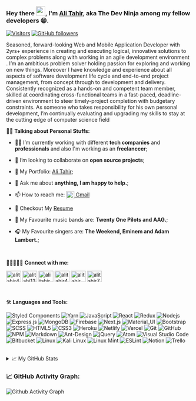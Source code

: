 ### Hey there <img src="https://media.giphy.com/media/hvRJCLFzcasrR4ia7z/giphy.gif" width="25px" height="25px" />, I'm [Ali Tahir](https://alitahir.netlify.app/), aka The Dev Ninja among my fellow developers 😁.

[![Visitors](https://api.visitorbadge.io/api/visitors?path=https%3A%2F%2Fgithub.com%2Falitahir4024%2Falitahir4024&label=Profile%20Visits&labelColor=%23515151&countColor=%230d76b6&style=flat&labelStyle=none)](https://visitorbadge.io/status?path=https%3A%2F%2Fgithub.com%2Falitahir4024%2Falitahir4024) [![GitHub followers](https://img.shields.io/github/followers/alitahir4024.svg?style=social&label=Follow)](https://github.com/alitahir4024)

Seasoned, forward-looking Web and Mobile Application Developer with 2yrs+ experience in creating and executing logical, innovative solutions to complex problems along with working in an agile development environment . I’m an ambitious problem solver holding passion for exploring and working on new things. Moreover I have knowledge and experience about all aspects of software development life cycle and end-to-end project management, from concept through to development and delivery. Consistently recognized as a hands-on and competent team member, skilled at coordinating cross-functional teams in a fast-paced, deadline-driven environment to steer timely-project completion with budgetary constraints. As someone who takes responsibility for his own personal development, I’m continually evaluating and upgrading my skills to stay at the cutting edge of computer science field

💁‍♂️ **Talking about Personal Stuffs:**

- 👨‍💻 I’m currently working with different **tech companies** and **professionals** and also I'm working as an **freelanccer**;

- 👯 I’m looking to collaborate on **open source projects**;

- 🔗 My Portfolio: [Ali Tahir](https://alitahir.netlify.app/);

- 💬 Ask me about **anything, I am happy to help.**;

- 📫 How to reach me: <a href="mailto:alitahir4024@gmail.com"><img align="center" alt="Ali's Gmail" width="22px" src="https://cdn.jsdelivr.net/npm/simple-icons@v3/icons/gmail.svg" /> Gmail </a>

- 📝 Checkout My [Resume](https://docs.google.com/document/d/1ktI9X-sVRl3ayTZ8w9vm2nBK1r9ubf1kE9GXCelkZTs/edit?usp=sharing)

- 🎸 My Favourite music bands are: **Twenty One Pilots and AAG.**;

- 🎧 My Favourite singers are: **The Weekend, Eminem and Adam Lambert.**;

<br/>

🧑🏻‍🤝‍🧑🏻 **Connect with me:**
<br/>
<p align="left">
<a href="https://linkedin.com/in/alitahir4024" target="blank"><img align="center" src="https://cdn.jsdelivr.net/npm/simple-icons@3.0.1/icons/linkedin.svg" alt="alitahir4024" height="30" width="40" /></a>
<a href="https://twitter.com/alitahir4024" target="blank"><img align="center" src="https://cdn.jsdelivr.net/npm/simple-icons@3.0.1/icons/twitter.svg" alt="alitahi13852575" height="30" width="40" /></a>
<a href="https://fb.com/alitahir4024" target="blank"><img align="center" src="https://cdn.jsdelivr.net/npm/simple-icons@3.0.1/icons/facebook.svg" alt="ali tahir" height="30" width="40" /></a>
<a href="https://instagram.com/alitahir4024" target="blank"><img align="center" src="https://cdn.jsdelivr.net/npm/simple-icons@3.0.1/icons/instagram.svg" alt="alitahir4024" height="30" width="40" /></a>
<a href="https://dribbble.com/alitahir" target="blank"><img align="center" src="https://cdn.jsdelivr.net/npm/simple-icons@3.0.1/icons/dribbble.svg" alt="alitahir" height="30" width="40" /></a>
<a href="https://www.behance.net/alitahir7" target="blank"><img align="center" src="https://cdn.jsdelivr.net/npm/simple-icons@3.0.1/icons/behance.svg" alt="alitahir7" height="30" width="40" /></a>
</p>

<br/>

🛠️ **Languages and Tools:**
<br/>

![Styled Components](https://img.shields.io/badge/styled--components-DB7093?style=for-the-badge&logo=styled-components&logoColor=white)
![Yarn](https://img.shields.io/badge/yarn-%232C8EBB.svg?style=for-the-badge&logo=yarn&logoColor=white)
![JavaScript](https://img.shields.io/badge/-JavaScript-black?style=flat-square&logo=javascript)
![React](https://img.shields.io/badge/-React-black?style=flat-square&logo=react)
![Redux](https://img.shields.io/badge/-Redux-black?style=flat-square&logo=Redux)
![Nodejs](https://img.shields.io/badge/-Nodejs-black?style=flat-square&logo=Node.js)
![Express.js](https://img.shields.io/badge/express.js-%23404d59.svg?style=for-the-badge&logo=express&logoColor=%2361DAFB)
![MongoDB](https://img.shields.io/badge/-MongoDB-black?style=flat-square&logo=mongodb)
![Firebase](https://img.shields.io/badge/-Firebase-black?style=flat-square&logo=Firebase)
![Next.js](https://img.shields.io/badge/-Next-black?style=flat-square&logo=Next.js)
![Material_UI](https://img.shields.io/badge/-Material_UI-black?style=flat-square&logo=material-ui)
![Bootstrap](https://img.shields.io/badge/-Bootstrap-black?style=flat-square&logo=bootstrap)
![SCSS](https://img.shields.io/badge/-SCSS-black?style=flat-square&logo=SASS)
![HTML5](https://img.shields.io/badge/-HTML5-black?style=flat-square&logo=html5&logoColor=white)
![CSS3](https://img.shields.io/badge/-CSS3-black?style=flat-square&logo=css3)
![Heroku](https://img.shields.io/badge/-Heroku-black?style=flat-square&logo=heroku)
![Netlify](https://img.shields.io/badge/-Netlify-black?style=flat-square&logo=netlify)
![Vercel](https://img.shields.io/badge/-Vercel-black?style=flat-square&logo=vercel)
![Git](https://img.shields.io/badge/-Git-black?style=flat-square&logo=git)
![GitHub](https://img.shields.io/badge/-GitHub-black?style=flat-square&logo=github)
![NPM](https://img.shields.io/badge/NPM-%23000000.svg?style=for-the-badge&logo=npm&logoColor=white)
![Markdown](https://img.shields.io/badge/markdown-%23000000.svg?style=for-the-badge&logo=markdown&logoColor=white)
![Ant-Design](https://img.shields.io/badge/-AntDesign-%230170FE?style=for-the-badge&logo=ant-design&logoColor=white)
![jQuery](https://img.shields.io/badge/jquery-%230769AD.svg?style=for-the-badge&logo=jquery&logoColor=white)
![Atom](https://img.shields.io/badge/Atom-%2366595C.svg?style=for-the-badge&logo=atom&logoColor=white)
![Visual Studio Code](https://img.shields.io/badge/Visual%20Studio%20Code-0078d7.svg?style=for-the-badge&logo=visual-studio-code&logoColor=white)
![Bitbucket](https://img.shields.io/badge/bitbucket-%230047B3.svg?style=for-the-badge&logo=bitbucket&logoColor=white)
![Linux](https://img.shields.io/badge/Linux-FCC624?style=for-the-badge&logo=linux&logoColor=black)
![Kali Linux](https://img.shields.io/badge/Kali-268BEE?style=for-the-badge&logo=kalilinux&logoColor=white)
![Linux Mint](https://img.shields.io/badge/Linux%20Mint-87CF3E?style=for-the-badge&logo=Linux%20Mint&logoColor=white)
![ESLint](https://img.shields.io/badge/ESLint-4B3263?style=for-the-badge&logo=eslint&logoColor=white)
![Notion](https://img.shields.io/badge/Notion-%23000000.svg?style=for-the-badge&logo=notion&logoColor=white)
![Trello](https://img.shields.io/badge/Trello-%23026AA7.svg?style=for-the-badge&logo=Trello&logoColor=white)


<br/>

<details>
<summary>📈 My GitHub Stats</summary>

<br/>

<p> NOTE: Top languages does not indicate my skill level or something like that, it's a github metric of which languages I have the most code on github. </p>
 
![My Most Used Languages](https://github-readme-stats.vercel.app/api/top-langs?username=alitahir4024&show_icons=true&locale=en&layout=compact&theme=highcontrast)
  
<br/>

![My GitHub Stats](https://github-readme-stats.vercel.app/api?username=alitahir4024&show_icons=true&locale=en)
  
<br/>
  
![My GitHub Streak Stats](https://github-readme-streak-stats.herokuapp.com/?user=alitahir4024&theme=highcontrast)

</details>

<!--   GitHub stats graph -->

### 📈 GitHub Activity Graph:

![Github Activity Graph](https://github-readme-activity-graph.vercel.app/graph?username=alitahir4024&bg_color=000000&color=27fd02&line=20da05&point=ffffff&area=true&hide_border=true)
